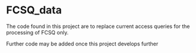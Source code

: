 # FCSQ_data
The code found in this project are to replace current access queries for the processing of FCSQ only. 

Further code may be added once this project develops further